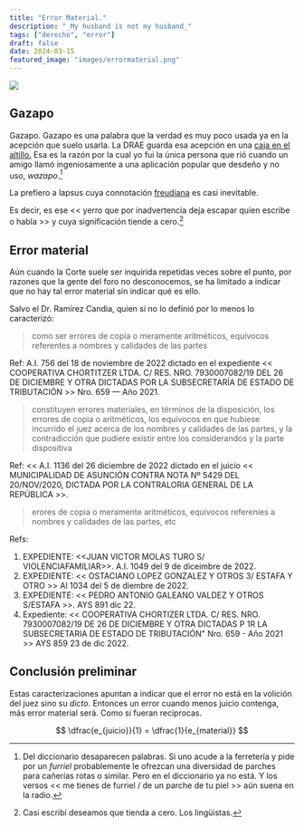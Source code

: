 ```yaml
---
title: "Error Material."
description: "_My husband is not my husband_"
tags: ["derecho", "error"]
draft: false
date: 2024-03-15
featured_image: "images/errormaterial.png"
---
```


![](https://img.shields.io/badge/document_v.-0.3-blue)

## Gazapo

Gazapo. Gazapo es una palabra que la verdad es muy poco usada ya en la acepción que suelo usarla. La DRAE guarda esa acepción en una [caja en el altillo.][gRAE] Esa es la razón por la cual yo fui la única persona que rió cuando un amigo llamó ingeniosamente a una aplicación popular que desdeño y no uso, _wazapo_.[^1]

[^1]: Del diccionario desaparecen palabras[^a]. Si uno acude a la ferretería y pide por un _furriel_ probablemente le ofrezcan una diversidad de parches para cañerías rotas o similar. Pero en el diccionario ya no está. Y los versos << me tienes de furriel / de un parche de tu piel >> aún suena en la radio[^b].

[^a]: Sé que esta frase es del mismo orden que: [_Mi esposo no es mi esposo_][bSS].

[^b]: Distopía melancólica similar a la que trasmiten los [versos][nKiT]: << they will never forget you 'till somebody new comes around >>

La prefiero a lapsus cuya connotación [freudiana][aF] es casi inevitable.

Es decir, es ese << yerro que por inadvertencia deja escapar quien escribe o habla >> y cuya significación tiende a cero.[^2]

[^2]: Casi escribí deseamos que tienda a cero. Los lingüistas.

## Error material

Aún cuando la Corte suele ser inquirida repetidas veces sobre el punto, por razones que la gente del foro no desconocemos, se ha limitado a indicar que no hay tal error material sin indicar qué es ello.

Salvo el Dr. Ramírez Candia, quien si no lo definió por lo menos lo caracterizó:

> como ser errores de copia o meramente aritméticos, equívocos referentes a nombres y calidades de las partes

Ref: A.I. 756 del 18 de noviembre de 2022 dictado en el expediente << COOPERATIVA CHORTITZER
LTDA. C/ RES. NRO. 7930007082/19 DEL 26 DE DICIEMBRE Y OTRA DICTADAS POR LA SUBSECRETARÍA DE ESTADO DE TRIBUTACIÓN >> Nro. 659 — Año 2021.

> constituyen errores materiales, en términos de la disposición, los errores de copia o aritméticos, los equívocos en que hubiese incurrido el juez acerca de los nombres y calidades de las partes, y la contradicción que pudiere existir entre los
> considerandos y la parte dispositiva

Ref: << A.I. 1136 del 26 diciembre de 2022 dictado en el juicio << MUNICIPALIDAD DE ASUNCIÓN CONTRA NOTA Nº 5429 DEL 20/NOV/2020, DICTADA POR LA CONTRALORIA GENERAL DE LA REPÚBLICA >>.

> erores de copia o meramente aritméticos, equívocos referenies a nombres y calidades de las partes, etc

Refs:

1. EXPEDIENTE: <<JUAN VICTOR MOLAS TURO S/ VIOLENCIAFAMILIAR>>. A.I. 1049 del 9 de diceimbre de 2022.
2. EXPEDIENTE: << OSTACIANO LOPEZ GONZALEZ Y OTROS 3/ ESTAFA Y OTRO >> AI 1034 del 5 de diembre de 2022.
3. EXPEDIENTE: << PEDRO ANTONIO GALEANO VALDEZ Y OTROS S/ESTAFA >>. AYS 891 dic 22.
4. Expediente: << COOPERATIVA CHORTIZER LTDA. C/ RES. NRO. 7930007082/19 DE 26 DE DICIEMBRE Y OTRA DICTADAS P 1R LA SUBSECRETARIA DE ESTADO DE TRIBUTACIÓN" Nro. 659 - Año 2021 >> AYS 859 23 de dic 2022.

## Conclusión preliminar

Estas caracterizaciones apuntan a indicar que el error no está en la volición del juez sino su _dicto_. Entonces un error cuando menos juicio contenga, más error material será. Como si fueran recíprocas.

$$ \dfrac{e_{juicio}}{1} = \dfrac{1}{e_{material}} $$

[af]: <https://dictionary.apa.org/freudian-slip>
[gRAE]: <https://dle.rae.es/gazapo>
[bSS]: <https://www.imdb.com/title/tt0427392/characters/nm0001021>
[nKiT]: <https://www.youtube.com/watch?v=-Pa5nqYXEnY>

